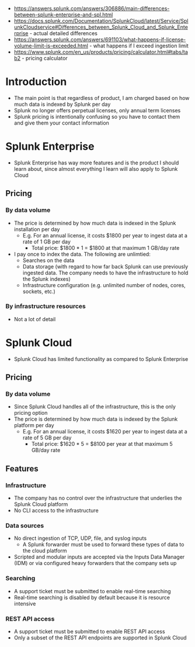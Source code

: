 - https://answers.splunk.com/answers/306886/main-differences-between-splunk-enterprise-and-spl.html
- https://docs.splunk.com/Documentation/SplunkCloud/latest/Service/SplunkCloudservice#Differences_between_Splunk_Cloud_and_Splunk_Enterprise - actual
  detailed differences
- https://answers.splunk.com/answers/691103/what-happens-if-license-volume-limit-is-exceeded.html - what happens if I exceed ingestion limit
- https://www.splunk.com/en_us/products/pricing/calculator.html#tabs/tab2 - pricing calculator

# Introduction
- The main point is that regardless of product, I am charged based on how much data is indexed by Splunk per day
- Splunk no longer offers perpetual licenses, only annual term licenses
- Splunk pricing is intentionally confusing so you have to contact them and give them your contact information
# Splunk Enterprise
- Splunk Enterprise has way more features and is the product I should learn about, since almost everything I learn will also apply to Splunk Cloud
## Pricing
### By data volume
- The price is determined by how much data is indexed in the Splunk installation per day
  - E.g. For an annual license, it costs $1800 per year to ingest data at a rate of 1 GB per day
    - Total price: $1800 * 1 = $1800 at that maximum 1 GB/day rate
- I pay once to index the data. The following are unlimtied:
    - Searches on the data
    - Data storage (with regard to how far back Splunk can use previously ingested data. The company needs to have the infrastructure to hold the Splunk
      indexes)
    - Infrastructure configuration (e.g. unlimited number of nodes, cores, sockets, etc.)
### By infrastructure resources
- Not a lot of detail
# Splunk Cloud
- Splunk Cloud has limited functionality as compared to Splunk Enterprise
## Pricing
### By data volume
- Since Splunk Cloud handles all of the infrastructure, this is the only pricing option
- The price is determined by how much data is indexed by the Splunk platform per day
  - E.g. For an annual license, it costs $1620 per year to ingest data at a rate of 5 GB per day
    - Total price: $1620 * 5 = $8100 per year at that maximum 5 GB/day rate
## Features
### Infrastructure
- The company has no control over the infrastructure that underlies the Splunk Cloud platform
- No CLI access to the infrastructure
### Data sources
- No direct ingestion of TCP, UDP, file, and syslog inputs
    - A Splunk forwarder must be used to forward these types of data to the cloud platform
- Scripted and modular inputs are accepted via the Inputs Data Manager (IDM) or via configured heavy forwarders that the company sets up
### Searching
- A support ticket must be submitted to enable real-time searching
- Real-time searching is disabled by default because it is resource intensive
### REST API access
- A support ticket must be submitted to enable REST API access
- Only a subset of the REST API endpoints are supported in Splunk Cloud